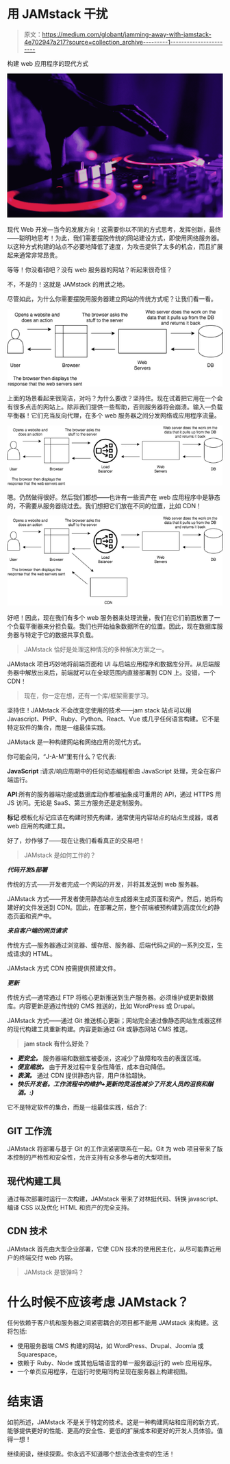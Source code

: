 # 用 JAMstack 干扰

> 原文：<https://medium.com/globant/jamming-away-with-jamstack-4e702947a217?source=collection_archive---------1----------------------->

构建 web 应用程序的现代方式

![](img/a2426be9c45357c0066ed5b30a7936f1.png)

现代 Web 开发—当今的发展方向！这需要你以不同的方式思考，发挥创新，最终——聪明地思考！为此，我们需要摆脱传统的网站建设方式，即使用网络服务器。以这种方式构建的站点不必要地降低了速度，为攻击提供了太多的机会，而且扩展起来通常非常昂贵。

等等！你没看错吧？没有 web 服务器的网站？听起来很奇怪？

不，不是的！这就是 JAMstack 的用武之地。

尽管如此，为什么你需要摆脱用服务器建立网站的传统方式呢？让我们看一看。

![](img/a459145cbcd4c5c168a2a422b48454ca.png)

上面的场景看起来很简洁，对吗？为什么要改？坚持住。现在试着把它用在一个会有很多点击的网站上。除非我们提供一些帮助，否则服务器将会崩溃。输入—负载平衡器！它们充当反向代理，在多个 web 服务器之间分发网络或应用程序流量。

![](img/6a14021bfdb614b8c497acfe3d030057.png)

嗯。仍然做得很好。然后我们都想——也许有一些资产在 web 应用程序中是静态的，不需要从服务器绕过去。我们想把它们放在不同的位置，比如 CDN！

![](img/2e2203d083dce79e9fc43a0ab10f8a70.png)

好吧！因此，现在我们有多个 web 服务器来处理流量，我们在它们前面放置了一个负载平衡器来分担负载。我们也开始抽象数据所在的位置。因此，现在数据库服务器与特定于它的数据共享负载。

> JAMstack 恰好是处理这种情况的多种解决方案之一。

JAMstack 项目巧妙地将前端页面和 UI 与后端应用程序和数据库分开。从后端服务器中解放出来后，前端就可以在全球范围内直接部署到 CDN 上。没错，一个 CDN！

> 现在，你一定在想，还有一个库/框架需要学习。

坚持住！JAMstack 不会改变您使用的技术——jam stack 站点可以用 Javascript、PHP、Ruby、Python、React、Vue 或几乎任何语言构建。它不是特定软件的集合，而是一组最佳实践。

JAMstack 是一种构建网站和网络应用的现代方式。

你可能会问，“J-A-M”里有什么？它代表:

**JavaScript** :请求/响应周期中的任何动态编程都由 JavaScript 处理，完全在客户端运行。

**API**:所有的服务器端功能或数据库动作都被抽象成可重用的 API，通过 HTTPS 用 JS 访问。无论是 SaaS、第三方服务还是定制服务。

**标记**:模板化标记应该在构建时预先构建，通常使用内容站点的站点生成器，或者 web 应用的构建工具。

好了，炒作够了——现在让我们看看真正的交易吧！

> JAMstack 是如何工作的？

***代码开发&部署***

传统的方式——开发者完成一个网站的开发，并将其发送到 web 服务器。

JAMstack 方式——开发者使用静态站点生成器来生成页面和资产。然后，她将构建好的文件发送到 CDN。因此，在部署之前，整个前端被预构建到高度优化的静态页面和资产中。

***来自客户端的网页请求***

传统方式—服务器通过浏览器、缓存层、服务器、后端代码之间的一系列交互，生成请求的 HTML。

JAMstack 方式 CDN 按需提供预建文件。

***更新***

传统方式—通常通过 FTP 将核心更新推送到生产服务器。必须维护或更新数据库。内容更新是通过传统的 CMS 推送的，比如 WordPress 或 Drupal。

JAMstack 方式——通过 Git 推送核心更新；网站完全通过像静态网站生成器这样的现代构建工具重新构建。内容更新通过 Git 或静态网站 CMS 推送。

> **jam stack 有什么好处？**

*   ***更安全。*** 服务器端和数据库被委派，这减少了故障和攻击的表面区域。
*   ***便宜缩放。*** 由于开发过程中复杂性降低，成本自动降低。
*   ***表演。*** 通过 CDN 提供静态内容，用户体验超快。
*   ***快乐开发者。工作流程中的维护+更新的灵活性减少了开发人员的沮丧和酗酒。:)***

它不是特定软件的集合，而是一组最佳实践，结合了:

## GIT 工作流

JAMstack 将部署与基于 Git 的工作流紧密联系在一起。Git 为 web 项目带来了版本控制的严格性和安全性，允许支持有众多参与者的大型项目。

## 现代构建工具

通过每次部署时运行一次构建，JAMstack 带来了对林挺代码、转换 javascript、编译 CSS 以及优化 HTML 和资产的完全支持。

## CDN 技术

JAMstack 首先由大型企业部署，它使 CDN 技术的使用民主化，从尽可能靠近用户的终端交付 web 内容。

> JAMstack 是银弹吗？

# 什么时候不应该考虑 JAMstack？

任何依赖于客户机和服务器之间紧密耦合的项目都不能用 JAMstack 来构建。这将包括:

*   使用服务器端 CMS 构建的网站，如 WordPress、Drupal、Joomla 或 Squarespace。
*   依赖于 Ruby、Node 或其他后端语言的单一服务器运行的 web 应用程序。
*   一个单页应用程序，在运行时使用同构呈现在服务器上构建视图。

# 结束语

如前所述，JAMstack 不是关于特定的技术。这是一种构建网站和应用的新方式，能够提供更好的性能、更高的安全性、更低的扩展成本和更好的开发人员体验。值得一想！

继续阅读，继续探索。你永远不知道哪个想法会改变你的生活！